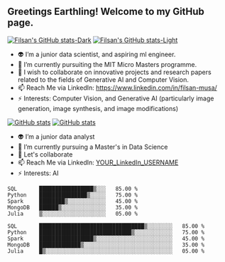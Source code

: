 ## Greetings Earthling! Welcome to my GitHub page.

[![Filsan's GitHub stats-Dark](https://github-readme-stats.vercel.app/api?username=filsan95&show_icons=true&theme=dark#gh-dark-mode-only)](https://github.com/anuraghazra/github-readme-stats#gh-dark-mode-only)
[![Filsan's GitHub stats-Light](https://github-readme-stats.vercel.app/api?username=filsan95&show_icons=true&theme=default#gh-light-mode-only)](https://github.com/anuraghazra/github-readme-stats#gh-light-mode-only)

- 👽 I’m a junior data scientist, and aspiring ml engineer.
- 🔭 I’m currently pursuiting the MIT Micro Masters programme.
- 👯 I wish to collaborate on innovative projects and research papers related to the fields of Generative AI and Computer Vision.
- 📫 Reach Me via LinkedIn: https://www.linkedin.com/in/filsan-musa/
- ⚡ Interests: Computer Vision, and Generative AI (particularly image generation, image synthesis, and image modifications)


[![GitHub stats](https://github-readme-stats.vercel.app/api?username=filsan95&show_icons=true&theme=dark#gh-dark-mode-only)](https://github.com/anuraghazra/github-readme-stats#gh-dark-mode-only)
[![GitHub stats](https://github-readme-stats.vercel.app/api?username=filsan95&show_icons=true&theme=default#gh-light-mode-only)](https://github.com/anuraghazra/github-readme-stats#gh-light-mode-only)

- 👽 I’m a junior data analyst
- 🔭 I’m currently pursuing a Master's in Data Science
- 👯 Let's collaborate
- 📫 Reach Me via LinkedIn: [YOUR_LinkedIn_USERNAME](https://www.linkedin.com/in/YOUR_LinkedIn_USERNAME)
- ⚡ Interests: AI


```
SQL       █████████████████▒░░░   85.00 %
Python    ███████████████▒░░░░░   75.00 %
Spark     ████████▒░░░░░░░░░░░░   45.00 %
MongoDB   ██████▒░░░░░░░░░░░░░░   35.00 %
Julia     ▒░░░░░░░░░░░░░░░░░░░░   05.00 %

SQL       █████████████████████████████████▒░░░░░░░░   85.00 %
Python    █████████████████████████████▒░░░░░░░░░░░░   75.00 %
Spark     █████████████████▒░░░░░░░░░░░░░░░░░░░░░░░░   45.00 %
MongoDB   █████████████▒░░░░░░░░░░░░░░░░░░░░░░░░░░░░   35.00 %
Julia     █▒░░░░░░░░░░░░░░░░░░░░░░░░░░░░░░░░░░░░░░░░   05.00 %

```

<!--
**filsan95/filsan95** is a ✨ _special_ ✨ repository because its `README.md` (this file) appears on your GitHub profile.

Here are some ideas to get you started:

- 👽 I’m a data scientist 
- 🔭 I’m currently pursuiting the MIT Micro Masters programme.
- 👯 I’m looking to collaborate on innovative projects and research papers related to the fields of Generative AI and Computer Vision.
- 🤔 I’m looking for help with 
- 🫥 Checkout my project, and let me know your thoughs
- 📫 Reach Me via LinkedIn: https://www.linkedin.com/in/filsan-musa/
- ⚡ Interests: Computer Vision, and Generative AI (particularly image generation, image synthesis, and image modifications)
-->
